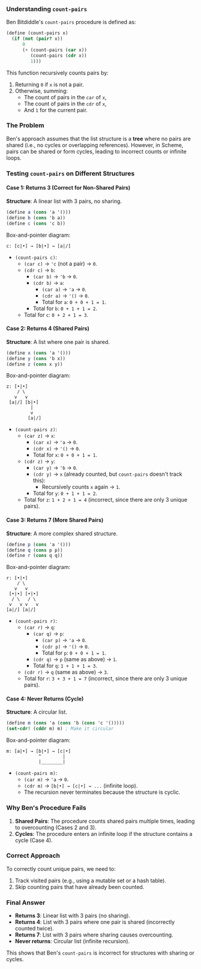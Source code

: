 ### Understanding `count-pairs`

Ben Bitdiddle's `count-pairs` procedure is defined as:
```scheme
(define (count-pairs x)
  (if (not (pair? x))
      0
      (+ (count-pairs (car x))
         (count-pairs (cdr x))
         1)))
```
This function recursively counts pairs by:
1. Returning `0` if `x` is not a pair.
2. Otherwise, summing:
   - The count of pairs in the `car` of `x`,
   - The count of pairs in the `cdr` of `x`,
   - And `1` for the current pair.

### The Problem
Ben's approach assumes that the list structure is a **tree** where no pairs are shared (i.e., no cycles or overlapping references). However, in Scheme, pairs can be shared or form cycles, leading to incorrect counts or infinite loops.

### Testing `count-pairs` on Different Structures

#### Case 1: Returns 3 (Correct for Non-Shared Pairs)
**Structure**: A linear list with 3 pairs, no sharing.
```scheme
(define a (cons 'a '()))
(define b (cons 'b a))
(define c (cons 'c b))
```
Box-and-pointer diagram:
```
c: [c|•] → [b|•] → [a|/]
```
- `(count-pairs c)`:
  - `(car c)` → `'c` (not a pair) → `0`.
  - `(cdr c)` → `b`:
    - `(car b)` → `'b` → `0`.
    - `(cdr b)` → `a`:
      - `(car a)` → `'a` → `0`.
      - `(cdr a)` → `'()` → `0`.
      - Total for `a`: `0 + 0 + 1 = 1`.
    - Total for `b`: `0 + 1 + 1 = 2`.
  - Total for `c`: `0 + 2 + 1 = 3`.

#### Case 2: Returns 4 (Shared Pairs)
**Structure**: A list where one pair is shared.
```scheme
(define x (cons 'a '()))
(define y (cons 'b x))
(define z (cons x y))
```
Box-and-pointer diagram:
```
z: [•|•]
    / \
   v   v
 [a|/] [b|•]
         |
         v
        [a|/]
```
- `(count-pairs z)`:
  - `(car z)` → `x`:
    - `(car x)` → `'a` → `0`.
    - `(cdr x)` → `'()` → `0`.
    - Total for `x`: `0 + 0 + 1 = 1`.
  - `(cdr z)` → `y`:
    - `(car y)` → `'b` → `0`.
    - `(cdr y)` → `x` (already counted, but `count-pairs` doesn't track this):
      - Recursively counts `x` again → `1`.
    - Total for `y`: `0 + 1 + 1 = 2`.
  - Total for `z`: `1 + 2 + 1 = 4` (incorrect, since there are only 3 unique pairs).

#### Case 3: Returns 7 (More Shared Pairs)
**Structure**: A more complex shared structure.
```scheme
(define p (cons 'a '()))
(define q (cons p p))
(define r (cons q q))
```
Box-and-pointer diagram:
```
r: [•|•]
    / \
   v   v
 [•|•] [•|•]
  / \   / \
 v   v v   v
[a|/] [a|/]
```
- `(count-pairs r)`:
  - `(car r)` → `q`:
    - `(car q)` → `p`:
      - `(car p)` → `'a` → `0`.
      - `(cdr p)` → `'()` → `0`.
      - Total for `p`: `0 + 0 + 1 = 1`.
    - `(cdr q)` → `p` (same as above) → `1`.
    - Total for `q`: `1 + 1 + 1 = 3`.
  - `(cdr r)` → `q` (same as above) → `3`.
  - Total for `r`: `3 + 3 + 1 = 7` (incorrect, since there are only 3 unique pairs).

#### Case 4: Never Returns (Cycle)
**Structure**: A circular list.
```scheme
(define m (cons 'a (cons 'b (cons 'c '()))))
(set-cdr! (cddr m) m) ; Make it circular
```
Box-and-pointer diagram:
```
m: [a|•] → [b|•] → [c|•]
            ^        |
            |________|
```
- `(count-pairs m)`:
  - `(car m)` → `'a` → `0`.
  - `(cdr m)` → `[b|•] → [c|•] → ...` (infinite loop).
  - The recursion never terminates because the structure is cyclic.

### Why Ben's Procedure Fails
1. **Shared Pairs**: The procedure counts shared pairs multiple times, leading to overcounting (Cases 2 and 3).
2. **Cycles**: The procedure enters an infinite loop if the structure contains a cycle (Case 4).

### Correct Approach
To correctly count unique pairs, we need to:
1. Track visited pairs (e.g., using a mutable set or a hash table).
2. Skip counting pairs that have already been counted.

### Final Answer
- **Returns 3**: Linear list with 3 pairs (no sharing).
- **Returns 4**: List with 3 pairs where one pair is shared (incorrectly counted twice).
- **Returns 7**: List with 3 pairs where sharing causes overcounting.
- **Never returns**: Circular list (infinite recursion). 

This shows that Ben's `count-pairs` is incorrect for structures with sharing or cycles.